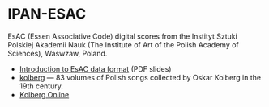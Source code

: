 # IPAN-ESAC

EsAC (Essen Associative Code) digital scores from the Instityt Sztuki Polskiej Akademii Nauk (The Institute of Art of the Polish Academy of Sciences), Waswzaw, Poland.

* [Introduction to EsAC data format](http://www.ispan.pl/esac-instrukcja.pdf) (PDF slides)
* [kolberg](https://github.com/ispan-esac/kolberg) &mdash; 83 volumes of Polish songs collected by Oskar Kolberg in the 19th century.
* [Kolberg Online](https://kolberg.ispan.pl)
  



